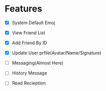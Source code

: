 # Features

- [x] System Default Emoj 
- [x] View Friend List
- [x] Add Friend By ID
- [x] Update User prfile(Avatar/Name/Signature)
- [ ] Messaging(Almost Here)
- [ ] History Message
- [ ] Read Recieption



